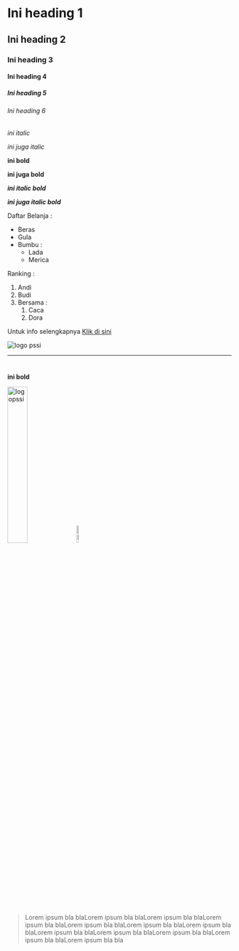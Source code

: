 # Ini heading 1
## Ini heading 2
### Ini heading 3
#### Ini heading 4
##### Ini heading 5
###### Ini heading 6

*ini italic*

_ini juga italic_

**ini bold**

__ini juga bold__

__*ini italic bold*__

_**ini juga italic bold**_

Daftar Belanja :
- Beras
- Gula
- Bumbu :
    - Lada
    - Merica

Ranking :
1. Andi
2. Budi
3. Bersama :
    1. Caca
    2. Dora

Untuk info selengkapnya [Klik di sini](https://www.google.com/?hl=in)

![logo pssi](https://upload.wikimedia.org/wikipedia/id/8/83/Logo_PSSI.png)

<hr>

#

<b> ini bold </b>

<img alt="logopssi" src = "https://upload.wikimedia.org/wikipedia/id/8/83/Logo_PSSI.png" width = "30%">

<img alt="logopssi" src = "https://upload.wikimedia.org/wikipedia/id/8/83/Logo_PSSI.png" style = "width:10%">

> Lorem ipsum bla blaLorem ipsum bla blaLorem ipsum bla blaLorem ipsum bla blaLorem ipsum bla blaLorem ipsum bla blaLorem ipsum bla blaLorem ipsum bla blaLorem ipsum bla blaLorem ipsum bla blaLorem ipsum bla blaLorem ipsum bla bla